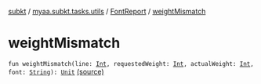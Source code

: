 [subkt](../../index.md) / [myaa.subkt.tasks.utils](../index.md) / [FontReport](index.md) / [weightMismatch](./weight-mismatch.md)

# weightMismatch

`fun weightMismatch(line: `[`Int`](https://kotlinlang.org/api/latest/jvm/stdlib/kotlin/-int/index.html)`, requestedWeight: `[`Int`](https://kotlinlang.org/api/latest/jvm/stdlib/kotlin/-int/index.html)`, actualWeight: `[`Int`](https://kotlinlang.org/api/latest/jvm/stdlib/kotlin/-int/index.html)`, font: `[`String`](https://kotlinlang.org/api/latest/jvm/stdlib/kotlin/-string/index.html)`): `[`Unit`](https://kotlinlang.org/api/latest/jvm/stdlib/kotlin/-unit/index.html) [(source)](https://github.com/Myaamori/SubKt/blob/0.1.10/src/main/kotlin/myaa/subkt/tasks/utils/fontvalidator.kt#L221)